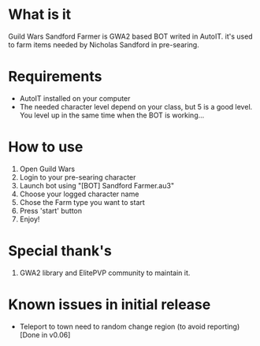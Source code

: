 # What is it
Guild Wars Sandford Farmer is GWA2 based BOT writed in AutoIT. it's used to farm items needed by Nicholas Sandford in pre-searing.

# Requirements
- AutoIT installed on your computer
- The needed character level depend on your class, but 5 is a good level. You level up in the same time when the BOT is working...

# How to use
1. Open Guild Wars
2. Login to your pre-searing character
3. Launch bot using "[BOT] Sandford Farmer.au3"
4. Choose your logged character name
5. Chose the Farm type you want to start
6. Press 'start' button
7. Enjoy!

# Special thank's
1. GWA2 library and ElitePVP community to maintain it.

# Known issues in initial release
- Teleport to town need to random change region (to avoid reporting) [Done in v0.06]
